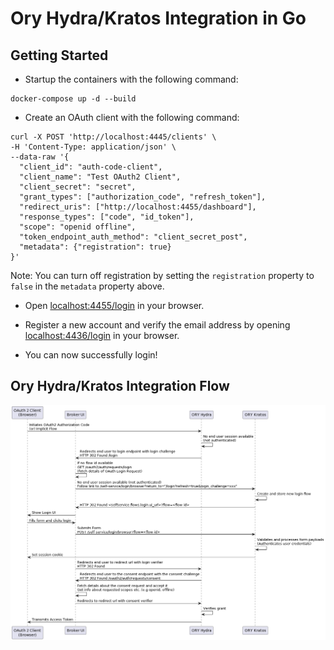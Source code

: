 # Ory Hydra/Kratos Integration in Go

## Getting Started

- Startup the containers with the following command:

```shell
docker-compose up -d --build
```

- Create an OAuth client with the following command:

```shell
curl -X POST 'http://localhost:4445/clients' \
-H 'Content-Type: application/json' \
--data-raw '{
  "client_id": "auth-code-client",
  "client_name": "Test OAuth2 Client",
  "client_secret": "secret",
  "grant_types": ["authorization_code", "refresh_token"],
  "redirect_uris": ["http://localhost:4455/dashboard"],
  "response_types": ["code", "id_token"],
  "scope": "openid offline",
  "token_endpoint_auth_method": "client_secret_post",
  "metadata": {"registration": true}
}'
```

Note: You can turn off registration by setting the `registration` property to `false` in the `metadata` property above.

- Open [localhost:4455/login](http://localhost:4455) in your browser.

- Register a new account and verify the email address by opening [localhost:4436/login](http://localhost:4436) in your browser.

- You can now successfully login!

## Ory Hydra/Kratos Integration Flow

![alt text](https://github.com/atreya2011/go-kratos-test/blob/hydra/docs/flow.png?raw=true)
